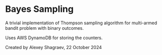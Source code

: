 # Bayes Sampling

A trivial implementation of Thompson sampling algorithm for multi-armed bandit problem with binary outcomes.

Uses AWS DynamoDB for storing the counters.

Created by Alexey Shagraev, 22 October 2024
